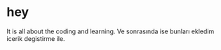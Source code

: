 # hey
It is all about the coding and learning.
Ve sonrasında ise bunları ekledim icerik degistirme ile.

